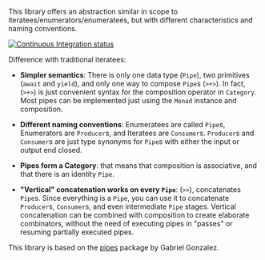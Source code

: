 This library offers an abstraction similar in scope to
iteratees/enumerators/enumeratees, but with different characteristics and
naming conventions.

[![Continuous Integration status][status-png]][status]

Difference with traditional iteratees:

* **Simpler semantics**: There is only one data type (`Pipe`), two primitives
  (`await` and `yield`), and only one way to compose `Pipe`s (`>+>`).  In fact,
  (`>+>`) is just convenient syntax for the composition operator in `Category`.
  Most pipes can be implemented just using the `Monad` instance and
  composition.

* **Different naming conventions**: Enumeratees are called `Pipe`s, Enumerators
  are `Producer`s, and Iteratees are `Consumer`s.  `Producer`s and `Consumer`s
  are just type synonyms for `Pipe`s with either the input or output end
  closed.

* **Pipes form a Category**: that means that composition is associative, and
  that there is an identity `Pipe`.

* **"Vertical" concatenation works on every `Pipe`**: (`>>`),
  concatenates `Pipe`s. Since everything is a `Pipe`, you can use it to
  concatenate `Producer`s, `Consumer`s, and even intermediate `Pipe` stages.
  Vertical concatenation can be combined with composition to create elaborate
  combinators, without the need of executing pipes in "passes" or resuming
  partially executed pipes.

This library is based on the [pipes][1] package by Gabriel Gonzalez.

 [status-png]: https://secure.travis-ci.org/pcapriotti/pipes-core.png?branch=devel
 [status]: http://travis-ci.org/pcapriotti/pipes-core?branch=devel
 [1]: http://hackage.haskell.org/package/pipes
